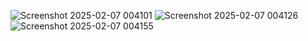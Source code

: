 ![Screenshot 2025-02-07 004101](https://github.com/user-attachments/assets/5517c51c-8493-41e3-8266-5aa110cbec40)
![Screenshot 2025-02-07 004126](https://github.com/user-attachments/assets/f0e3ca18-b1b7-4b95-84e8-8b3ba6d6150d)
![Screenshot 2025-02-07 004155](https://github.com/user-attachments/assets/298defa0-1070-4a22-a252-765046106f37)
